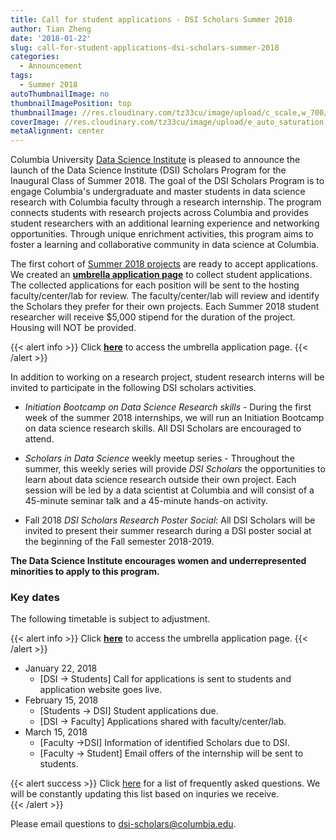 ```yaml
---
title: Call for student applications - DSI Scholars Summer 2018
author: Tian Zheng
date: '2018-01-22'
slug: call-for-student-applications-dsi-scholars-summer-2018
categories:
  - Announcement
tags:
  - Summer 2018
autoThumbnailImage: no
thumbnailImagePosition: top
thumbnailImage: //res.cloudinary.com/tz33cu/image/upload/c_scale,w_700/v1516656431/program-banner_pg3kbw.png
coverImage: //res.cloudinary.com/tz33cu/image/upload/e_auto_saturation,o_69,r_0/v1516637953/wordcloud2_ezxayp.png
metaAlignment: center
---
```

Columbia University [Data Science Institute](http://datascience.columbia.edu/) is pleased to announce the launch of the Data Science Institute (DSI) Scholars Program for the Inaugural Class of Summer 2018. The goal of the DSI Scholars Program is to engage Columbia's undergraduate and master students in data science research with Columbia faculty through a research internship. The program connects students with research projects across Columbia and provides student researchers with an additional learning experience and networking opportunities. Through unique enrichment activities, this program aims to foster a learning and collaborative community in data science at Columbia.

<!--more-->

The first cohort of [Summer 2018 projects](https://cu-dsi-scholars.github.io/DSI-scholars/categories/project-2018/) are ready to accept applications. We created an [**umbrella application page**](https://goo.gl/forms/S4jXM9FOtzLpzn5p1) to collect student applications. The collected applications for each position will be sent to the hosting faculty/center/lab for review. The faculty/center/lab will review and identify the Scholars they prefer for their own projects. Each Summer 2018 student researcher will receive $5,000 stipend for the duration of the project. Housing will NOT be provided.  

{{< alert info >}}
Click [**here**](https://goo.gl/forms/S4jXM9FOtzLpzn5p1) to access the umbrella application page. 
{{< /alert >}}

In addition to working on a research project, student research interns will be invited to participate in the following DSI scholars activities.

+ *Initiation Bootcamp on Data Science Research skills* - During the first week of the summer 2018 internships, we will run an Initiation Bootcamp on data science research skills. All DSI Scholars are encouraged to attend.

+ *Scholars in Data Science* weekly meetup series - Throughout the summer, this weekly series will provide *DSI Scholars* the opportunities to learn about data science research outside their own project. Each session will be led by a data scientist at Columbia and will consist of a 45-minute seminar talk and a 45-minute hands-on activity.

+ Fall 2018 *DSI Scholars Research Poster Social*: All DSI Scholars will be invited to present their summer research during a DSI poster social at the beginning of the Fall semester 2018-2019.

**The Data Science Institute encourages women and underrepresented minorities to apply to this program.**

### Key dates 

The following timetable is subject to adjustment. 

{{< alert info >}}
Click [**here**](https://goo.gl/forms/S4jXM9FOtzLpzn5p1) to access the umbrella application page. 
{{< /alert >}}

+ January 22, 2018
    + [DSI -> Students] Call for applications is sent to students and application website goes live.
+ February 15, 2018
    + [Students -> DSI] Student applications due.
    + [DSI -> Faculty] Applications shared with faculty/center/lab.
+ March 15, 2018
    + [Faculty ->DSI] Information of identified Scholars due to DSI.
    + [Faculty -> Student] Email offers of the internship will be sent to students.
    
{{< alert success >}}
Click [here](/page/faq2018) for a list of frequently asked questions. We will be constantly updating this list based on inquries we receive.  
{{< /alert >}}

Please email questions to <dsi-scholars@columbia.edu>.